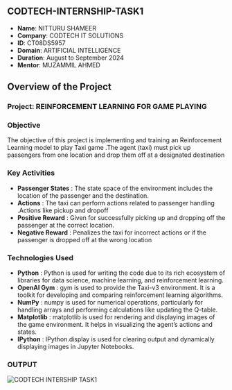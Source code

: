 ## CODTECH-INTERNSHIP-TASK1
- **Name**: NITTURU SHAMEER
- **Company**: CODTECH IT SOLUTIONS
- **ID**: CT08DS5957
- **Domain**: ARTIFICIAL INTELLIGENCE
- **Duration**: August to September 2024
- **Mentor**: MUZAMMIL AHMED

## Overview of the Project

### Project: REINFORCEMENT LEARNING FOR GAME PLAYING

### Objective
The objective of this project is implementing and training an Reinforcement Learning model to play  Taxi game .The agent (taxi) must pick up passengers from one location and drop them off at a designated destination

### Key Activities
- **Passenger States** :  The state space of the environment includes the location of the passenger and the destination.
- **Actions** : The taxi can perform actions related to passenger handling .Actions like pickup and dropoff
- **Positive Reward** :  Given for successfully picking up and dropping off the passenger at the correct location.
- **Negative Reward** : Penalizes the taxi for incorrect actions or if the passenger is dropped off at the wrong location

### Technologies Used
- **Python** : Python is used for writing the code due to its rich ecosystem of libraries for data science, machine learning, and reinforcement learning.
- **OpenAI Gym** : gym is used to provide the Taxi-v3 environment. It is a toolkit for developing and comparing reinforcement learning algorithms.
- **NumPy** : numpy is used for numerical operations, particularly for handling arrays and performing calculations like updating the Q-table.
- **Matplotlib** : matplotlib is used for rendering and displaying images of the game environment. It helps in visualizing the agent’s actions and states.
- **IPython** : IPython.display is used for clearing output and dynamically displaying images in Jupyter Notebooks.

### OUTPUT



![CODTECH INTERSHIP TASK1](https://github.com/user-attachments/assets/de938b24-e694-4fe2-98c8-c7612fb44c80)

